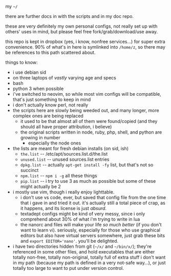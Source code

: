 my `~/`

there are further docs in with the scripts and in my doc repo.

these are very definitely my own personal configs, not really set up with others' uses in mind, but please feel free fork/grab/download/use away.

this repo is kept in dropbox (yes, i know, nonfree services…) for super extra convenience. 90% of what's in here is symlinked into `/home/z`, so there may be references to this path scattered about.

things to know:

* i use debian sid
* on three laptops of _vastly_ varying age and specs
* bash
* python 3 when possible
* i've switched to neovim, so while most vim configs will be compatible, that's just something to keep in mind
* i don't actually know perl, not really
* the scripts here are slowly being weeded out, and many longer, more complex ones are being replaced
  * it used to be that almost all of them were found/copied (and they should all have proper attribution, i believe)
  * the original scripts written in node, ruby, php, shell, and python are growing in number
    * especially the node ones
* the lists are meant for fresh debian installs (on sid, ish)
  * `the.list`  --  /etc/apt/sources.list.d/the.list
  * `unused.list`  --  unused sources.list entries
  * `dpkg.list`  --  actually `apt-get install -fy` list, but that's not so succinct
  * `npm.list`  --  `npm i -g` all these things
  * `pip.list`  --  i try to use 3 as much as possible but some of these might actually be 2
* i mostly use vim, though i really enjoy lighttable.
  * i don't use vs code, ever, but saved that config file from the one time that i gave in and tried it out. it's actually still a total piece of crap, as it happens, and its license is just _absurd_.
  * textadept configs might be kind of very messy, since i only comprehend about 30% of what i'm trying to write in lua
  * the nanorc and files will make your life _so much better_ (if you don't want to learn vi). seriously, especially for those who use graphical editors but also have virtual servers somewhere, just grab these bits and `export EDITOR='nano'`. you'll be delighted.
* i have two directories hidden from git (`~/x/` and `~/bin/x/`); they're referenced in some other files, and hold executables that are either totally non-free, totally non-original, totally full of extra stuff i don't want in my path (because my path is defined in a very not-safe way…), or just totally too large to want to put under version control.

